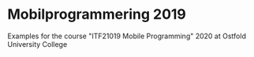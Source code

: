 # Mobilprogrammering 2019
Examples for the course "ITF21019 Mobile Programming" 2020 at Ostfold University College

